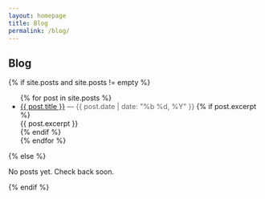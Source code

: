 ```yaml
---
layout: homepage
title: Blog
permalink: /blog/
---
```


## Blog

{% if site.posts and site.posts != empty %}
<ul>
{% for post in site.posts %}
  <li>
    <a href="{{ post.url | relative_url }}">{{ post.title }}</a>
    <span style="color: #666;"> — {{ post.date | date: "%b %d, %Y" }}</span>
    {% if post.excerpt %}<div>{{ post.excerpt }}</div>{% endif %}
  </li>
{% endfor %}

</ul>
{% else %}
<p>No posts yet. Check back soon.</p>
{% endif %}


